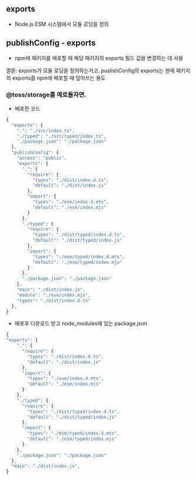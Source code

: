 ## exports
- Node.js ESM 시스템에서 모듈 로딩을 정의

## publishConfig - exports
- npm에 패키지를 배포할 때 해당 패키지의 exports 필드 값을 변경하는 데 사용

결론: exports가 모듈 로딩을 정의하는거고. puslishConfig의 exports는 현재 패키지의 exports를 npm에 배포할 때 덮어쓰는 용도

### @toss/storage를 예로들자면.

- 배포전 코드
```js
{
  "exports": {
    ".": "./src/index.ts",
    "./typed": "./src/typed/index.ts",
    "./package.json": "./package.json"
  },
  "publishConfig": {
    "access": "public",
    "exports": {
      ".": {
        "require": {
          "types": "./dist/index.d.ts",
          "default": "./dist/index.js"
        },
        "import": {
          "types": "./esm/index.d.mts",
          "default": "./esm/index.mjs"
        }
      },
      "./typed": {
        "require": {
          "types": "./dist/typed/index.d.ts",
          "default": "./dist/typed/index.js"
        },
        "import": {
          "types": "./esm/typed/index.d.mts",
          "default": "./esm/typed/index.mjs"
        }
      },
      "./package.json": "./package.json"
    },
    "main": "./dist/index.js",
    "module": "./esm/index.mjs",
    "types": "./dist/index.d.ts"
  },
}
```

- 배포후 다운로드 받고 node_modules에 있는 package.json
```js
{
"exports": {
    ".": {
      "require": {
        "types": "./dist/index.d.ts",
        "default": "./dist/index.js"
      },
      "import": {
        "types": "./esm/index.d.mts",
        "default": "./esm/index.mjs"
      }
    },
    "./typed": {
      "require": {
        "types": "./dist/typed/index.d.ts",
        "default": "./dist/typed/index.js"
      },
      "import": {
        "types": "./esm/typed/index.d.mts",
        "default": "./esm/typed/index.mjs"
      }
    },
    "./package.json": "./package.json"
  },
  "main": "./dist/index.js",
}
```
